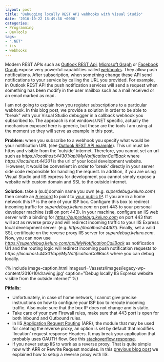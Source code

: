 ```yaml
---
layout: post
title: "Debugging locally REST API webhooks with Visual Studio"
date: '2016-10-22 18:49:38 +0000'
categories:
- Programming
- DevTools
tags:
- ".NET"
- iis
- webhooks
---
```

Modern REST APIs such as <a href="https://msdn.microsoft.com/en-us/office/office365/api/notify-rest-operations">Outlook REST Api</a>, <a href="https://graph.microsoft.io/en-us/docs/api-reference/beta/resources/webhooks">Microsoft Graph</a> or <a href="https://developers.facebook.com/docs/graph-api/webhooks">Facebook Graph</a> expose very powerful capabilities called <a href="https://en.wikipedia.org/wiki/Webhook">webhooks</a>. They allow push notifications. After subscription, when something change these API send notifications to your service by calling the URL you provided. For example, in Outlook REST API the push notification services will send a request when something has been modify in the user mailbox such as a mail received or an email marked as read.

I am not going to explain how you register subscriptions to a particular webhook. In this blog post, we provide a solution in order to be able to "break" with your Visual Studio debugger in a callback webhook you subscribed to. The approach is not windows/.NET specific, actually the mechanism exposed here is generic, but these are the tools I am using at the moment so they will serve as example in this post.

<strong>Problem:</strong> when you subscribe to a webhook you specify what would be your notification URL (see <a href="https://msdn.microsoft.com/en-us/office/office365/api/notify-rest-operations#subscribe-to-changes-in-my-mail-calendar-contacts-or-tasks">Outlook REST API example</a>). This url must be https and visible from the 'outside' internet. Therefore, you cannot set an url such as&nbsp;<em>https://localhost:44301/api/MyNotificationCallBack</em>&nbsp;where <em>https://localhost:44301</em>&nbsp;is the url of your local development website. &nbsp;However, it would be convenient in order to 'break' directly in your server side code responsible for handling the request. In addition, if you are using Visual Studio and IIS express for development you cannot simply expose a website with custom domain and SSL to the outside internet.

<strong>Solution:</strong> take a (sub)domain name you own (e.g. <em>superdebug.keluro.com</em>) then create an <a href="https://support.dnsimple.com/articles/a-record/">A record</a> to point to <a href="http://www.whatismypublicip.com/">your public IP</a>. If you are in a home network this IP is the one of your ISP box. Configure this box to redirect incoming traffic for <em>superdebug.keluro.com</em> on port 443 to your personal developer machine (still on port&nbsp;443). In your&nbsp;machine, configure an IIS web server with a binding for <em>https://superdebug.keluro.com</em> on port 443 that will act&nbsp;as reverse proxy and&nbsp;will redirect incoming traffic to your IIS Express local development server &nbsp;(e.g. <em>https://localhost:44301</em>). Finally, set a valid SSL certificate on the reverse proxy IIS server for <em>superdebug.keluro.com</em>. Now, you can now use <em>https://superdebug.keluro.com/api/MyNotificationCallBack</em> as notification Url and the routing logic will redirect incoming push notification requests to <em>https://localhost:44301/api/MyNotificationCallBack</em>&nbsp;where you can debug locally.


{% include image-caption.html imageurl='/assets/images/legacy-wp-content/2016/10/drawing.jpg' caption="Debug locally IIS Express website visible from the outside internet" %}

<strong>Pitfalls:</strong>

<ul>
<li>Unfortunately, in case of home network, I cannot give precise instructions on how to configure your ISP box to reroute incoming traffic. Also make sure that the box IP does not change and is static.</li>
<li>Take care of your own Firewall rules, make sure that 443 port is open for both Inbound and Outbound rules.</li>
<li>In IIS <a href="https://www.iis.net/downloads/microsoft/application-request-routing">Application Request Routing</a> (ARR), the module that may be used for creating the reverse proxy, an option is set by default that modifies 'location' request response Headers. It may break your application that probably uses OAUTH flow. See this <a href="http://stackoverflow.com/a/29661418/1569150">stackoverflow response</a>.</li>
<li>If you never setup IIS to work as a reverse proxy. That is quite simple now with ARR or Rewrite Request modules. In this <a href="/2015/09/21/setup-teamcity-on-windows-azure-vm-part-1-on-2/">previous blog post</a> we explained how to setup a reverse proxy with IIS.</li>
</ul>

